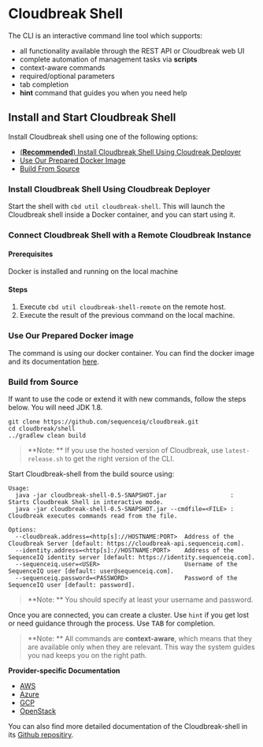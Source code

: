 # Cloudbreak Shell

The CLI is an interactive command line tool which supports:

* all functionality available through the REST API or Cloudbreak web UI
* complete automation of management tasks via **scripts**
* context-aware commands
* required/optional parameters
* tab completion
* **hint** command that guides you when you need help

## Install and Start Cloudbreak Shell

Install Cloudbreak shell using one of the following options:

- [(**Recommended**) Install Cloudbreak Shell Using Cloudreak Deployer](#deployer)
- [Use Our Prepared Docker Image](#dockerimage)
- [Build From Source](#fromsource)

<a name="deployer"></a>
### Install Cloudbreak Shell Using Cloudbreak Deployer

Start the shell with `cbd util cloudbreak-shell`. This will launch the Cloudbreak shell inside a Docker container, and you can start using it.

### Connect Cloudbreak Shell with a Remote Cloudbreak Instance

#### Prerequisites

Docker is installed and running on the local machine

#### Steps
 
1. Execute `cbd util cloudbreak-shell-remote` on the remote host.
2. Execute the result of the previous command on the local machine.

<a name="dockerimage"></a>
### Use Our Prepared Docker image

The command is using our docker container. You can find the docker image and its documentation [here](https://github.com/sequenceiq/docker-cb-shell).

<a name="fromsource"></a>
### Build from Source

If want to use the code or extend it with new commands, follow the steps below. You will need JDK 1.8.

```
git clone https://github.com/sequenceiq/cloudbreak.git
cd cloudbreak/shell
../gradlew clean build
```

> **Note: **
> If you use the hosted version of Cloudbreak, use `latest-release.sh` to get the right version of the CLI.

Start Cloudbreak-shell from the build source using:

```
Usage:
  java -jar cloudbreak-shell-0.5-SNAPSHOT.jar                  : Starts Cloudbreak Shell in interactive mode.
  java -jar cloudbreak-shell-0.5-SNAPSHOT.jar --cmdfile=<FILE> : Cloudbreak executes commands read from the file.

Options:
  --cloudbreak.address=<http[s]://HOSTNAME:PORT>  Address of the Cloudbreak Server [default: https://cloudbreak-api.sequenceiq.com].
  --identity.address=<http[s]://HOSTNAME:PORT>    Address of the SequenceIQ identity server [default: https://identity.sequenceiq.com].
  --sequenceiq.user=<USER>                        Username of the SequenceIQ user [default: user@sequenceiq.com].
  --sequenceiq.password=<PASSWORD>                Password of the SequenceIQ user [default: password].
```
 
> **Note: **
> You should specify at least your username and password.

Once you are connected, you can create a cluster. Use `hint` if you get lost or need guidance through the process. Use <kbd>TAB</kbd> for completion.

> **Note: **
> All commands are **context-aware**, which means that they are available only when they are relevant. This way the system guides you nad keeps you on the right path.

**Provider-specific Documentation**

- [AWS](aws.md#interactive-mode-cloudbreak-shell)
- [Azure](azure.md#interactive-mode-cloudbreak-shell)
- [GCP](gcp.md#interactive-mode-cloudbreak-shell)
- [OpenStack](openstack.md#interactive-mode-cloudbreak-shell)

You can also find more detailed documentation of the Cloudbreak-shell in its [Github repositiry](https://github.com/sequenceiq/cloudbreak-shell).
